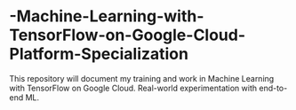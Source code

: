 # -Machine-Learning-with-TensorFlow-on-Google-Cloud-Platform-Specialization
This repository will document my training and work in Machine Learning with TensorFlow on Google Cloud. Real-world experimentation with end-to-end ML.
